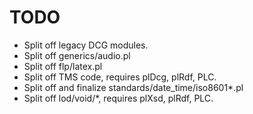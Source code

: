 # TODO

  - Split off legacy DCG modules.
  - Split off generics/audio.pl
  - Split off flp/latex.pl
  - Split off TMS code, requires plDcg, plRdf, PLC.
  - Split off and finalize standards/date_time/iso8601*.pl
  - Split off lod/void/*, requires plXsd, plRdf, PLC.


